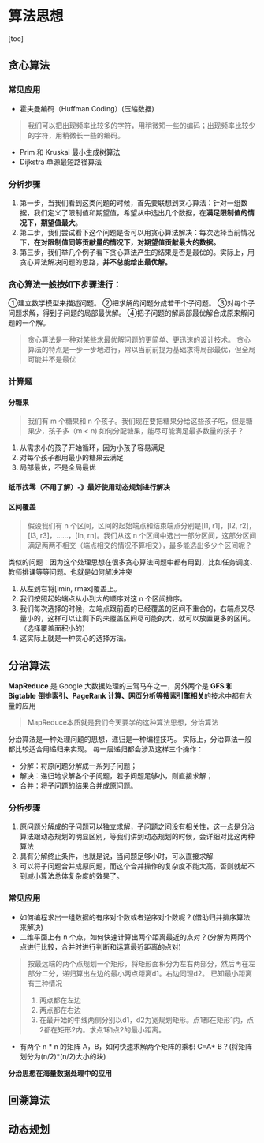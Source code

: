 # 算法思想
[toc]
## 贪心算法
### 常见应用
- 霍夫曼编码（Huffman Coding）(压缩数据)
> 我们可以把出现频率比较多的字符，用稍微短一些的编码；出现频率比较少的字符，用稍微长一些的编码。
- Prim 和 Kruskal 最小生成树算法
- Dijkstra 单源最短路径算法
### 分析步骤
1. 第一步，当我们看到这类问题的时候，首先要联想到贪心算法：针对一组数据，我们定义了限制值和期望值，希望从中选出几个数据，在**满足限制值的情况下，期望值最大**。
2. 第二步，我们尝试看下这个问题是否可以用贪心算法解决：每次选择当前情况下，**在对限制值同等贡献量的情况下，对期望值贡献最大的数据。**
3. 第三步，我们举几个例子看下贪心算法产生的结果是否是最优的。实际上，用贪心算法解决问题的思路，**并不总能给出最优解。**

### 贪心算法一般按如下步骤进行： 
①建立数学模型来描述问题。
②把求解的问题分成若干个子问题。
③对每个子问题求解，得到子问题的局部最优解。
④把子问题的解局部最优解合成原来解问题的一个解。 
> 贪心算法是一种对某些求最优解问题的更简单、更迅速的设计技术。
> 贪心算法的特点是一步一步地进行，常以当前前提为基础求得局部最优，但全局可能并不是最优

### 计算题
#### 分糖果
> 我们有 m 个糖果和 n 个孩子。我们现在要把糖果分给这些孩子吃，但是糖果少，孩子多（m < n)
> 如何分配糖果，能尽可能满足最多数量的孩子？
1. 从需求小的孩子开始循环，因为小孩子容易满足
2. 对每个孩子都用最小的糖果去满足
3. 局部最优，不是全局最优
#### 纸币找零（不用了解）-》最好使用动态规划进行解决
#### 区间覆盖
>假设我们有 n 个区间，区间的起始端点和结束端点分别是[l1, r1]，[l2, r2]，[l3, r3]，……，[ln, rn]。我们从这 n 个区间中选出一部分区间，这部分区间满足两两不相交（端点相交的情况不算相交），最多能选出多少个区间呢？

类似的问题：因为这个处理思想在很多贪心算法问题中都有用到，比如任务调度、教师排课等等问题。也就是如何解决冲突
1. 从左到右将[lmin, rmax]覆盖上。
2. 我们按照起始端点从小到大的顺序对这 n 个区间排序。
3. 我们每次选择的时候，左端点跟前面的已经覆盖的区间不重合的，右端点又尽量小的，这样可以让剩下的未覆盖区间尽可能的大，就可以放置更多的区间。（选择覆盖面积小的）
4. 这实际上就是一种贪心的选择方法。
## 分治算法
**MapReduce** 是 Google 大数据处理的三驾马车之一，另外两个是 **GFS 和 Bigtable**
**倒排索引、PageRank 计算、网页分析等搜索引擎相关**的技术中都有大量的应用
> MapReduce本质就是我们今天要学的这种算法思想，分治算法


分治算法是一种处理问题的思想，递归是一种编程技巧。
实际上，分治算法一般都比较适合用递归来实现。
每一层递归都会涉及这样三个操作：
- 分解：将原问题分解成一系列子问题；
- 解决：递归地求解各个子问题，若子问题足够小，则直接求解；
- 合并：将子问题的结果合并成原问题。
### 分析步骤
1. 原问题分解成的子问题可以独立求解，子问题之间没有相关性，这一点是分治算法跟动态规划的明显区别，等我们讲到动态规划的时候，会详细对比这两种算法
2. 具有分解终止条件，也就是说，当问题足够小时，可以直接求解
3. 可以将子问题合并成原问题，而这个合并操作的复杂度不能太高，否则就起不到减小算法总体复杂度的效果了。

### 常见应用
- 如何编程求出一组数据的有序对个数或者逆序对个数呢？(借助归并排序算法来解决)
- 二维平面上有 n 个点，如何快速计算出两个距离最近的点对？(分解为两两个点进行比较，合并时进行判断和运算最近距离的点对)
> 按最远端的两个点规划一个矩形，将矩形面积分为左右两部分，然后再在左部分二分，递归算出左边的最小两点距离d1。右边同理d2。
> 已知最小距离有三种情况 
> 1. 两点都在左边 
> 2. 两点都在右边 
> 3. 在最开始的中线两侧分别以d1，d2为宽规划矩形。点1都在矩形1内，点2都在矩形2内。求点1和点2的最小距离。
- 有两个 n * n 的矩阵 A，B，如何快速求解两个矩阵的乘积 C=A* B？(将矩阵划分为(n/2)*(n/2)大小的块)

**分治思想在海量数据处理中的应用**
## 回溯算法
## 动态规划

